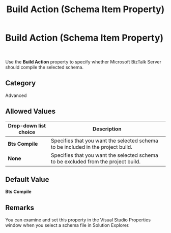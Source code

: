 ﻿---
title: Build Action (Schema Item Property)
TOCTitle: Build Action (Schema Item Property)
ms:assetid: d3e954e0-f261-4132-a1e5-e8a4ce4534ab
ms:mtpsurl: https://msdn.microsoft.com/library/Aa578586(v=BTS.80)
ms:contentKeyID: 51531471
ms.date: 08/30/2017
mtps_version: v=BTS.80
---

# Build Action (Schema Item Property)

 

Use the **Build Action** property to specify whether Microsoft BizTalk Server should compile the selected schema.

## Category

Advanced

## Allowed Values

<table>
<thead>
<tr class="header">
<th>Drop-down list choice</th>
<th>Description</th>
</tr>
</thead>
<tbody>
<tr class="odd">
<td><strong>Bts Compile</strong></td>
<td>Specifies that you want the selected schema to be included in the project build.</td>
</tr>
<tr class="even">
<td><strong>None</strong></td>
<td>Specifies that you want the selected schema to be excluded from the project build.</td>
</tr>
</tbody>
</table>


## Default Value

**Bts Compile**

## Remarks

You can examine and set this property in the Visual Studio Properties window when you select a schema file in Solution Explorer.

